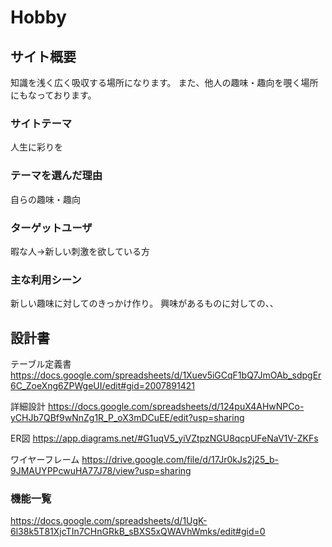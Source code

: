 #  Hobby

## サイト概要
  知識を浅く広く吸収する場所になります。
  また、他人の趣味・趣向を覗く場所にもなっております。

### サイトテーマ
  人生に彩りを

### テーマを選んだ理由
  自らの趣味・趣向

### ターゲットユーザ
  暇な人→新しい刺激を欲している方
  
### 主な利用シーン
  新しい趣味に対してのきっかけ作り。
  興味があるものに対しての、、

## 設計書
  テーブル定義書
  <https://docs.google.com/spreadsheets/d/1Xuev5iGCqF1bQ7JmOAb_sdpgEr6C_ZoeXng6ZPWgeUI/edit#gid=2007891421>

  詳細設計
  <https://docs.google.com/spreadsheets/d/124puX4AHwNPCo-yCHJb7QBf9wNnZg1R_P_oX3mDCuEE/edit?usp=sharing>

  ER図
  <https://app.diagrams.net/#G1uqV5_yiVZtpzNGU8qcpUFeNaV1V-ZKFs>

  ワイヤーフレーム
  <https://drive.google.com/file/d/17Jr0kJs2j25_b-9JMAUYPPcwuHA77J78/view?usp=sharing>
### 機能一覧
  <https://docs.google.com/spreadsheets/d/1UgK-6l38k5T81XjcTIn7CHnGRkB_sBXS5xQWAVhWmks/edit#gid=0>



